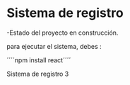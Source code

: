 <h1>Sistema de registro</h1>

-Estado del proyecto en construcción.

para ejecutar el sistema, debes : 

´´´´npm install react´´´´

Sistema de registro 3
